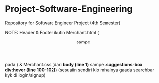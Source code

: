 # Project-Software-Engineering
Repository for Software Engineer Project (4th Semester)

NOTE: Header & Footer ikutin Merchant.html (**<header>** sampe **</header>** pada **<body>**) & Merchant.css (dari **body (line 1)** sampe **.suggestions-box div:hover (line 100-102)**)
(sesuaiin sendiri klo misalnya gaada searchbar kyk di login/signup)

